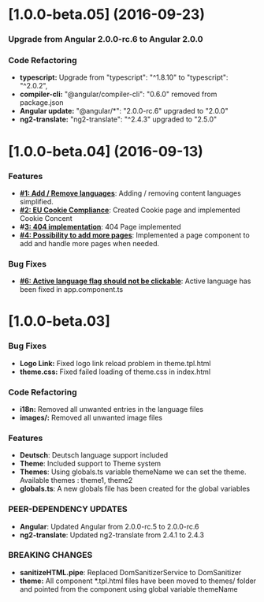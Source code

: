 <a name="1.0.0-beta.05"></a>
# [1.0.0-beta.05] (2016-09-23)

### Upgrade from Angular 2.0.0-rc.6 to Angular 2.0.0

### Code Refactoring

* **typescript:** Upgrade from "typescript": "^1.8.10" to "typescript": "^2.0.2",
* **compiler-cli:** "@angular/compiler-cli": "0.6.0" removed from package.json
* **Angular update:** "@angular/*": "2.0.0-rc.6" upgraded to "2.0.0" 
* **ng2-translate:** "ng2-translate": "^2.4.3" upgraded to "2.5.0" 


<a name="1.0.0-beta.04"></a>
# [1.0.0-beta.04] (2016-09-13)

### Features
* **[#1: Add / Remove languages](https://github.com/ganesh35/ng2-Profile/issues/1)**: Adding / removing content languages simplified.
* **[#2: EU Cookie Compliance](https://github.com/ganesh35/ng2-Profile/issues/2)**: Created Cookie page and implemented Cookie Concent
* **#[3: 404 implementation](https://github.com/ganesh35/ng2-Profile/issues/3)**: 404 Page implemented
* **[#4: Possibility to add more pages](https://github.com/ganesh35/ng2-Profile/issues/4)**: Implemented a page component to add and handle more pages when needed.

### Bug Fixes
* **[#6: Active language flag should not be clickable](https://github.com/ganesh35/ng2-Profile/issues/6)**: Active language has been fixed in app.component.ts


<a name="1.0.0-beta.03"></a>
# [1.0.0-beta.03]

### Bug Fixes
* **Logo Link:** Fixed logo link reload problem in theme.tpl.html
* **theme.css:** Fixed failed loading of theme.css in index.html

### Code Refactoring

* **i18n:** Removed all unwanted entries in the language files
* **images/:** Removed all unwanted image files


### Features

* **Deutsch**: Deutsch language support included
* **Theme**: Included support to Theme system
* **Themes**: Using globals.ts variable themeName we can set the theme.  Available themes : theme1, theme2
* **globals.ts**: A new globals file has been created for the global variables

### PEER-DEPENDENCY UPDATES ###
* **Angular**: Updated Angular from 2.0.0-rc.5 to 2.0.0-rc.6
* **ng2-translate**: Updated ng2-translate from 2.4.1 to 2.4.3

### BREAKING CHANGES
* **sanitizeHTML.pipe**: Replaced DomSanitizerService to DomSanitizer
* **theme:** All component *.tpl.html files have been moved to themes/<theme> folder and pointed from the component using global variable themeName